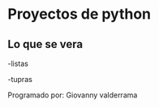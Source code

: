 # Proyectos de python

## Lo que se vera
-listas

-tupras

Programado por: Giovanny valderrama






